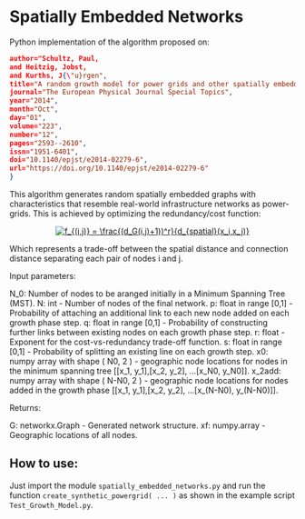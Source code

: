 # Spatially Embedded Networks

Python implementation of the algorithm proposed on:

```json @Article{Schultz2014,
author="Schultz, Paul,
and Heitzig, Jobst,
and Kurths, J{\"u}rgen",
title="A random growth model for power grids and other spatially embedded infrastructure networks",
journal="The European Physical Journal Special Topics",
year="2014",
month="Oct",
day="01",
volume="223",
number="12",
pages="2593--2610",
issn="1951-6401",
doi="10.1140/epjst/e2014-02279-6",
url="https://doi.org/10.1140/epjst/e2014-02279-6"
}
```

This algorithm generates random spatially embedded graphs with characteristics that resemble real-world infrastructure networks as power-grids. This is achieved by optimizing the redundancy/cost function:

<center><a href="https://www.codecogs.com/eqnedit.php?latex=f_{(i,j)}&space;=&space;\frac{(d_G(i,j)&plus;1))^r}{d_{spatial}(i,j)}" target="_blank"><img src="https://latex.codecogs.com/gif.latex?f_{(i,j)}&space;=&space;\frac{(d_G(i,j)&plus;1))^r}{d_{spatial}(i,j)}" title="f_{(i,j)} = \frac{(d_G(i,j)+1))^r}{d_{spatial}(x_i,x_j)}" /></a></center>

Which represents a trade-off between the spatial distance and connection distance separating each pair of nodes i and j.

Input parameters:

N_0: Number of nodes to be aranged initially in a Minimum Spanning Tree (MST).
N: int - Number of nodes of the final network.
p: float in range [0,1] - Probability of attaching an additional link to each new node added on each growth phase step.
q: float in range [0,1] - Probability of constructing further links between existing nodes on each growth phase step.
r: float - Exponent for the cost-vs-redundancy trade-off function.
s: float in range [0,1] - Probability of splitting an existing line on each growth step.
x0: numpy array with shape ( N0, 2 ) - geographic node locations for nodes in the minimum spanning tree [[x_1, y_1],[x_2, y_2], ...[x_N0, y_N0]].
x_2add: numpy array with shape ( N-N0, 2 ) - geographic node locations for nodes added in the growth phase [[x_1, y_1],[x_2, y_2], ...[x_(N-N0), y_(N-N0)]].


Returns:

G: networkx.Graph - Generated network structure.
xf: numpy.array - Geographic locations of all nodes.




## How to use:

Just import the module `spatially_embedded_networks.py` and run the function `create_synthetic_powergrid( ... )` as shown in the example script `Test_Growth_Model.py`. 
